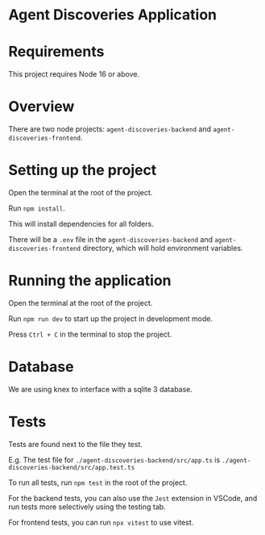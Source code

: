 # Agent Discoveries Application

# Requirements

This project requires Node 16 or above.

# Overview

There are two node projects: `agent-discoveries-backend` and
`agent-discoveries-frontend`.

# Setting up the project

Open the terminal at the root of the project.

Run `npm install`.

This will install dependencies for all folders.

There will be a `.env` file in the `agent-discoveries-backend` and
`agent-discoveries-frontend` directory, which will hold environment
variables.

# Running the application

Open the terminal at the root of the project.

Run `npm run dev` to start up the project in development mode.

Press `Ctrl + C` in the terminal to stop the project.

# Database

We are using knex to interface with a sqlite 3 database.

# Tests

Tests are found next to the file they test.

E.g. The test file for `./agent-discoveries-backend/src/app.ts` is
`./agent-discoveries-backend/src/app.test.ts`

To run all tests, run `npm test` in the root of the project.

For the backend tests, you can also use the `Jest` extension in VSCode, and
run tests more selectively using the testing tab.

For frontend tests, you can run `npx vitest` to use vitest.
